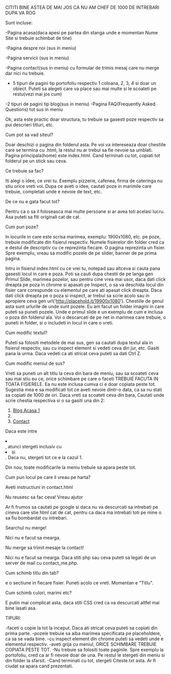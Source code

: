 CITITI BINE ASTEA DE MAI JOS CA NU AM CHEF DE 1000 DE INTREBARI DUPA VA ROG


Sunt incluse:

-Pagina acasa(daca apesi pe partea din stanga unde e momentan Nume Site si trebuie schimbat de tine)

-Pagina despre noi (sus in meniu)

-Pagina servicii (sus in meniu)

-Pagina contact(sus in meniu) cu formular de trimis mesaj care nu merge dar nici nu trebuie.

- 5 tipuri de pagini tip portofoliu respectiv 1 coloana, 2, 3, 4 si doar un obiect. Puteti sa alegeti care va place sau mai multe si le scoateti pe restu(vezi mai jos cum)

-2 tipuri de pagini tip blog(sus in meniu)
-Pagina FAQ(Frequently Asked Questions) tot sus in meniu



Ok, asta este practic doar structura, tu trebuie sa gasesti poze respectiv sa pui descrieri titluri, etc. 

Cum pot sa vad siteul?

Doar deschizi o pagina din folderul asta. Pe voi va intereseaza doar chestiile care se termina cu .html, la restul nu ar trebui sa fie nevoie sa umblati. Pagina principala(home) este index.html. Cand terminati cu tot, copiati tot folderul pe un stick sau ceva.


Ce trebuie sa fac?

Iti alegi o idee, ce vrei tu. Exemplu pizzerie, cafenea, firma de cateringa nu stiu orice vreti voi. Dupa ce aveti o idee, cautati poze in marimile care trebuie, completati unde e nevoie de text, etc.


De ce nu e gata facut tot?

Pentru ca o sa il foloseasca mai multe persoane si ar avea toti acelasi lucru. Asa puteti sa fiti originali cat de cat.


Cum pun poze?

In locurile in care este scrisa marimea, exemplu: 1900x1080, etc. pe poze, trebuie modificate din fisierul respectiv. Numele fisierelor din folder cred ca e destul de descriptiv cu ce reprezinta fiecare. O pagina reprezinta un fisier. Spre exemplu, vreau sa modific pozele de pe slider, banner de pe prima pagina.

Intru in fisierul index.html cu ce vrei tu, notepad sau altceva si cauta pana gasesti locul in care e poza. Poti sa cauti dupa chestii de pe langa gen Primul Slide, marimea pozelor, sau pentru cine vrea mai usor, daca dati click dreapta pe poza in chrome si apasati pe Inspect, o sa va deschida locul din fisier care corespunde cu elementul pe care ati apasat click dreapta. Daca dati click dreapta pe o poza si inspect, ar trebui sa scrie acolo sau in apropiere ceva gen url('http://placehold.it/19900x1080'). Chestiile de genul asta sunt urlurile de unde sunt pozele. Eu am facut un folder imagini in care puteti sa puneti pozele. Unde e primul slide e un exemplu de cum e inclusa o poza din folderul ala. Voi o descarcati de pe net in marimea care trebuie, o puneti in folder, si o includeti in locul in care o vreti.

Cum modific textul?

Puteti sa folositi metodele de mai sus, gen sa cautati dupa textul ala in fisierul respectiv, sau cu inspect element si vedeti ceva din jur, etc. Gasiti pana la urma. Daca vedeti ca ati stricat ceva puteti sa dati Ctrl Z. 


Cum modific meniul de sus?

Vreti sa puneti un alt titlu la ceva din bara de meniu, sau sa scoateti ceva sau mai stiu eu ce, orice schimbare pe care o faceti TREBUIE FACUTA IN TOATA FISIERELE. Ea nu este inclusa cumva ci e doar copiata peste tot. Sugestia mea e sa modificati tot ce aveti nevoie dintr-o data, ca sa nu stati sa copiati de 1000 de ori. Daca vreti sa scoateti ceva din bara, Cautati unde scrie chestia respectiva si o sa gasiti una din 2:

 1. <a class="dropdown-item" href="blog-home-1.html">Blog Acasa 1</a>
 2. <li class="nav-item"> <a class="nav-link" href="contact.html">Contact</a> </li>

Daca este intre <li> </li> , atunci stergeti inclusiv cu <li> si </li>. Daca nu, stergeti tot ce e la cazul 1. 

Din nou, toate modificarile la meniu trebuie sa apara peste tot.


Cum pun locul pe care il vreau pe harta?

Aveti instructiuni in contact.html


Nu reusesc sa fac ceva! Vreau ajutor

Ar fi frumos sa cautati pe google si daca nu va descurcati sa intrebati pe cineva care stie html cat de cat, pentru ca daca ma intrebati toti pe mine o sa fiu bombardat cu intrebari.


Searchul nu merge!

Nici nu e facut sa mearga.

Nu merge sa trimit mesaje la contact!

Nici nu e facut sa mearga. Daca stiti php sau ceva puteti sa legati de un server de mail cu contact_me.php.

Cum schimb titlu din tab?

e o sectiune <title></title> in fiecare fisier. Puneti acolo ce vreti. Momentan e "Titlu".

Cum schimb culori, marimi etc?

E putin mai complicat asta, daca stiti CSS cred ca va descurcati altfel mai bine lasati asa.


TIPURI:

-faceti o copie la tot la inceput. Daca ati stricat ceva puteti sa copiati din prima parte.
-pozele trebuie sa aiba marimea specificata pe placeholdere, ca sa se vada bine.
-cu inspect element din chrome puteti sa vedeti unde e elementul respectiv.
-aveti grija cu meniul, ORICE SCHIMBARE TREBUIE COPIATA PESTE TOT. 
-Nu trebuie sa folositi toate paginile. Spre exemplu la portofoliu, cred ca ar fi nevoie doar de una. Pe restul le stergeti din meniu si din folder la sfarsit.
-Cand terminati cu tot, stergeti Citeste.txt asta. Ar fi ciudat sa apara cand prezentati.

               
           




